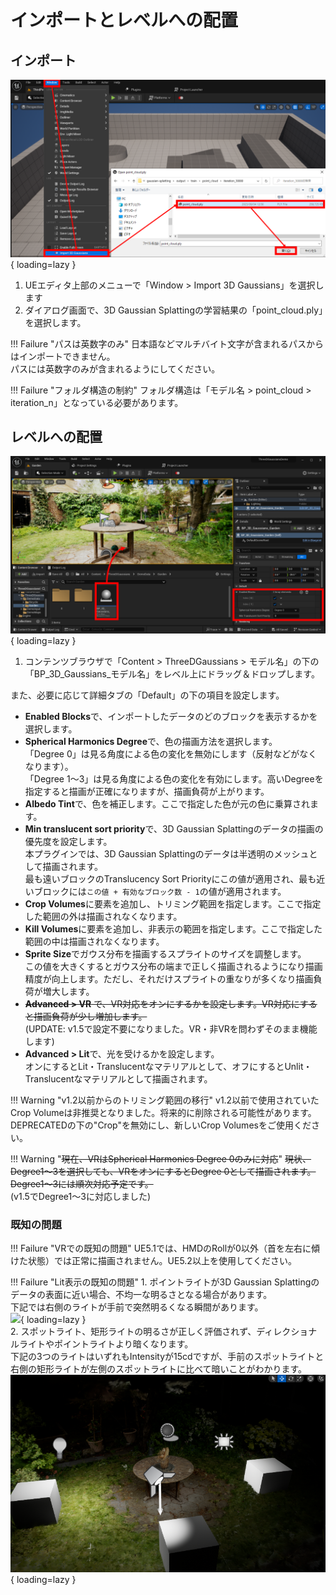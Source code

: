 # インポートとレベルへの配置

## インポート

![](images/how-to-import.png){ loading=lazy }  

1. UEエディタ上部のメニューで「Window > Import 3D Gaussians」を選択します
2. ダイアログ画面で、3D Gaussian Splattingの学習結果の「point_cloud.ply」を選択します。

!!! Failure "パスは英数字のみ"
	日本語などマルチバイト文字が含まれるパスからはインポートできません。  
	パスには英数字のみが含まれるようにしてください。

!!! Failure "フォルダ構造の制約"
	フォルダ構造は「モデル名 > point_cloud > iteration_n」となっている必要があります。

## レベルへの配置

![](images/how-to-place.png){ loading=lazy }  

1. コンテンツブラウザで「Content > ThreeDGaussians > モデル名」の下の「BP_3D_Gaussians_モデル名」をレベル上にドラッグ＆ドロップします。

また、必要に応じて詳細タブの「Default」の下の項目を設定します。

- **Enabled Blocks**で、インポートしたデータのどのブロックを表示するかを選択します。
- **Spherical Harmonics Degree**で、色の描画方法を選択します。  
	「Degree 0」は見る角度による色の変化を無効にします（反射などがなくなります）。  
	「Degree 1～3」は見る角度による色の変化を有効にします。高いDegreeを指定すると描画が正確になりますが、描画負荷が上がります。
- **Albedo Tint**で、色を補正します。ここで指定した色が元の色に乗算されます。  
- **Min translucent sort priority**で、3D Gaussian Splattingのデータの描画の優先度を設定します。  
	本プラグインでは、3D Gaussian Splattingのデータは半透明のメッシュとして描画されます。  
	最も遠いブロックのTranslucency Sort Priorityにこの値が適用され、最も近いブロックには`この値 + 有効なブロック数 - 1`の値が適用されます。
- **Crop Volumes**に要素を追加し、トリミング範囲を指定します。ここで指定した範囲の外は描画されなくなります。  
- **Kill Volumes**に要素を追加し、非表示の範囲を指定します。ここで指定した範囲の中は描画されなくなります。  
- **Sprite Size**でガウス分布を描画するスプライトのサイズを調整します。  
	この値を大きくするとガウス分布の端まで正しく描画されるようになり描画精度が向上します。ただし、それだけスプライトの重なりが多くなり描画負荷が増大します。  
- ~~**Advanced > VR** で、VR対応をオンにするかを設定します。VR対応にすると描画負荷が少し増加します。~~  
	(UPDATE: v1.5で設定不要になりました。VR・非VRを問わずそのまま機能します)
- **Advanced > Lit**で、光を受けるかを設定します。  
	オンにするとLit・Translucentなマテリアルとして、オフにするとUnlit・Translucentなマテリアルとして描画されます。  

!!! Warning "v1.2以前からのトリミング範囲の移行"
	v1.2以前で使用されていたCrop Volumeは非推奨となりました。将来的に削除される可能性があります。  
	DEPRECATEDの下の"Crop"を無効にし、新しいCrop Volumesをご使用ください。

!!! Warning "~~現在、VRはSpherical Harmonics Degree 0のみに対応~~"
	~~現状、Degree1～3を選択しても、VRをオンにするとDegree 0として描画されます。Degree1～3には順次対応予定です。~~  
	(v1.5でDegree1～3に対応しました)

### 既知の問題

!!! Failure "VRでの既知の問題"
	UE5.1では、HMDのRollが0以外（首を左右に傾けた状態）では正常に描画されません。UE5.2以上を使用してください。

!!! Failure "Lit表示の既知の問題"
	1. ポイントライトが3D Gaussian Splattingのデータの表面に近い場合、不均一な明るさとなる場合があります。  
		下記では右側のライトが手前で突然明るくなる瞬間があります。  
		![](images/how-to-lit-point-light.gif){ loading=lazy }  
	2. スポットライト、矩形ライトの明るさが正しく評価されず、ディレクショナルライトやポイントライトより暗くなります。  
		下記の3つのライトはいずれもIntensityが15cdですが、手前のスポットライトと右側の矩形ライトが左側のスポットライトに比べて暗いことがわかります。  
		![](images/how-to-lit-rect-spot.png){ loading=lazy }  